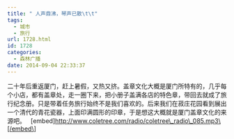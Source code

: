 ```yaml
---
title: " 人声鼎沸，琴声已散\t\t"
tags:
  - 城市
  - 旅行
url: 1728.html
id: 1728
categories:
  - 森林广播
date: 2014-09-04 22:33:37
---
```


二十年后重返厦门，赶上暑假，又热又挤。盖章文化大概是厦门所特有的，几乎每个小店，都有盖章处，走一圈下来，把小册子盖满各店的特色章，带回去就成了旅行纪念册。只是带着任务旅行始终不是我们喜欢的。后来我们在菽庄花园看到展出一个清代的青花瓷器，上面印满圆形的印章，于是想这大概就是厦门盖章文化的来源吧。   \[embed\]http://www.coletree.com/radio/coletree\_radio\_085.mp3\[/embed\]
